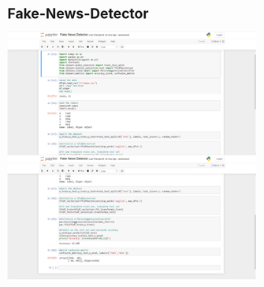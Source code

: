 # Fake-News-Detector
![Snapshot1](https://github.com/hima24/Fake-News-Detector/blob/main/Screenshot%20(260).png?raw=true)
![Snapshot2](https://github.com/hima24/Fake-News-Detector/blob/main/Screenshot%20(261).png)


